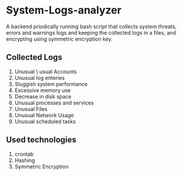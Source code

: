 # System-Logs-analyzer

A backend priodically running bash script that collects system threats, errors and warnings logs and keeping the collected logs in a files, and encrypting using symmetric encryption key. 

## Collected Logs
1. Unusual \ usual Accounts
2. Unusual log enteries
3. Sluggish system performance
4. Excessive memory use
5. Decrease in disk space
6. Unusual processes and services
7. Unusual Files
8. Unusual Network Usage
9. Unusual scheduled tasks

## Used technologies
1. crontab
2. Hashing
3. Symmetric Encryption
